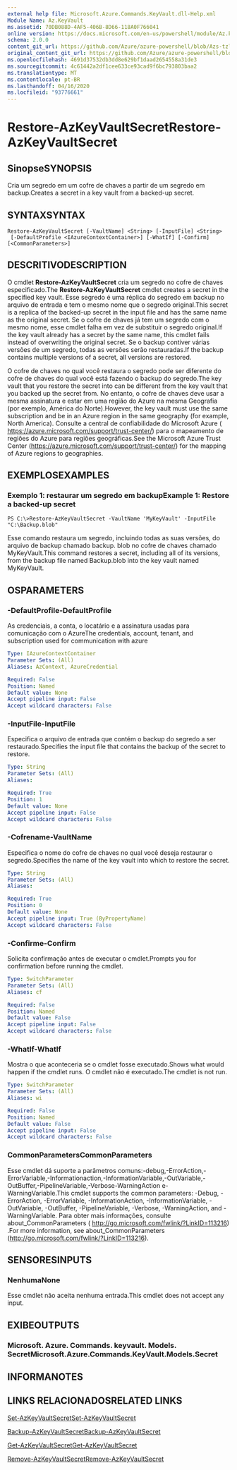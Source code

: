 ```yaml
---
external help file: Microsoft.Azure.Commands.KeyVault.dll-Help.xml
Module Name: Az.KeyVault
ms.assetid: 70DB088D-4AF5-406B-8D66-118A0F766041
online version: https://docs.microsoft.com/en-us/powershell/module/Az.keyvault/restore-AzKeyvaultsecret
schema: 2.0.0
content_git_url: https://github.com/Azure/azure-powershell/blob/Azs-tzl/src/KeyVault/KeyVault/help/Restore-AzKeyVaultSecret.md
original_content_git_url: https://github.com/Azure/azure-powershell/blob/Azs-tzl/src/KeyVault/KeyVault/help/Restore-AzKeyVaultSecret.md
ms.openlocfilehash: 4691d37532db3dd8e629bf1daad2654558a31de3
ms.sourcegitcommit: 4c61442a2df1cee633ce93cad9f6bc793803baa2
ms.translationtype: MT
ms.contentlocale: pt-BR
ms.lasthandoff: 04/16/2020
ms.locfileid: "93776661"
---
```

# <span data-ttu-id="2c8b6-101">Restore-AzKeyVaultSecret</span><span class="sxs-lookup"><span data-stu-id="2c8b6-101">Restore-AzKeyVaultSecret</span></span>

## <span data-ttu-id="2c8b6-102">Sinopse</span><span class="sxs-lookup"><span data-stu-id="2c8b6-102">SYNOPSIS</span></span>
<span data-ttu-id="2c8b6-103">Cria um segredo em um cofre de chaves a partir de um segredo em backup.</span><span class="sxs-lookup"><span data-stu-id="2c8b6-103">Creates a secret in a key vault from a backed-up secret.</span></span>

## <span data-ttu-id="2c8b6-104">SYNTAX</span><span class="sxs-lookup"><span data-stu-id="2c8b6-104">SYNTAX</span></span>

```
Restore-AzKeyVaultSecret [-VaultName] <String> [-InputFile] <String>
 [-DefaultProfile <IAzureContextContainer>] [-WhatIf] [-Confirm] [<CommonParameters>]
```

## <span data-ttu-id="2c8b6-105">DESCRITIVO</span><span class="sxs-lookup"><span data-stu-id="2c8b6-105">DESCRIPTION</span></span>
<span data-ttu-id="2c8b6-106">O cmdlet **Restore-AzKeyVaultSecret** cria um segredo no cofre de chaves especificado.</span><span class="sxs-lookup"><span data-stu-id="2c8b6-106">The **Restore-AzKeyVaultSecret** cmdlet creates a secret in the specified key vault.</span></span>
<span data-ttu-id="2c8b6-107">Esse segredo é uma réplica do segredo em backup no arquivo de entrada e tem o mesmo nome que o segredo original.</span><span class="sxs-lookup"><span data-stu-id="2c8b6-107">This secret is a replica of the backed-up secret in the input file and has the same name as the original secret.</span></span>
<span data-ttu-id="2c8b6-108">Se o cofre de chaves já tem um segredo com o mesmo nome, esse cmdlet falha em vez de substituir o segredo original.</span><span class="sxs-lookup"><span data-stu-id="2c8b6-108">If the key vault already has a secret by the same name, this cmdlet fails instead of overwriting the original secret.</span></span>
<span data-ttu-id="2c8b6-109">Se o backup contiver várias versões de um segredo, todas as versões serão restauradas.</span><span class="sxs-lookup"><span data-stu-id="2c8b6-109">If the backup contains multiple versions of a secret, all versions are restored.</span></span>

<span data-ttu-id="2c8b6-110">O cofre de chaves no qual você restaura o segredo pode ser diferente do cofre de chaves do qual você está fazendo o backup do segredo.</span><span class="sxs-lookup"><span data-stu-id="2c8b6-110">The key vault that you restore the secret into can be different from the key vault that you backed up the secret from.</span></span>
<span data-ttu-id="2c8b6-111">No entanto, o cofre de chaves deve usar a mesma assinatura e estar em uma região do Azure na mesma Geografia (por exemplo, América do Norte).</span><span class="sxs-lookup"><span data-stu-id="2c8b6-111">However, the key vault must use the same subscription and be in an Azure region in the same geography (for example, North America).</span></span>
<span data-ttu-id="2c8b6-112">Consulte a central de confiabilidade do Microsoft Azure ( https://azure.microsoft.com/support/trust-center/) para o mapeamento de regiões do Azure para regiões geográficas.</span><span class="sxs-lookup"><span data-stu-id="2c8b6-112">See the Microsoft Azure Trust Center (https://azure.microsoft.com/support/trust-center/) for the mapping of Azure regions to geographies.</span></span>

## <span data-ttu-id="2c8b6-113">EXEMPLOS</span><span class="sxs-lookup"><span data-stu-id="2c8b6-113">EXAMPLES</span></span>

### <span data-ttu-id="2c8b6-114">Exemplo 1: restaurar um segredo em backup</span><span class="sxs-lookup"><span data-stu-id="2c8b6-114">Example 1: Restore a backed-up secret</span></span>
```
PS C:\>Restore-AzKeyVaultSecret -VaultName 'MyKeyVault' -InputFile "C:\Backup.blob"
```

<span data-ttu-id="2c8b6-115">Esse comando restaura um segredo, incluindo todas as suas versões, do arquivo de backup chamado backup. blob no cofre de chaves chamado MyKeyVault.</span><span class="sxs-lookup"><span data-stu-id="2c8b6-115">This command restores a secret, including all of its versions, from the backup file named Backup.blob into the key vault named MyKeyVault.</span></span>

## <span data-ttu-id="2c8b6-116">OS</span><span class="sxs-lookup"><span data-stu-id="2c8b6-116">PARAMETERS</span></span>

### <span data-ttu-id="2c8b6-117">-DefaultProfile</span><span class="sxs-lookup"><span data-stu-id="2c8b6-117">-DefaultProfile</span></span>
<span data-ttu-id="2c8b6-118">As credenciais, a conta, o locatário e a assinatura usadas para comunicação com o Azure</span><span class="sxs-lookup"><span data-stu-id="2c8b6-118">The credentials, account, tenant, and subscription used for communication with azure</span></span>

```yaml
Type: IAzureContextContainer
Parameter Sets: (All)
Aliases: AzContext, AzureCredential

Required: False
Position: Named
Default value: None
Accept pipeline input: False
Accept wildcard characters: False
```

### <span data-ttu-id="2c8b6-119">-InputFile</span><span class="sxs-lookup"><span data-stu-id="2c8b6-119">-InputFile</span></span>
<span data-ttu-id="2c8b6-120">Especifica o arquivo de entrada que contém o backup do segredo a ser restaurado.</span><span class="sxs-lookup"><span data-stu-id="2c8b6-120">Specifies the input file that contains the backup of the secret to restore.</span></span>

```yaml
Type: String
Parameter Sets: (All)
Aliases: 

Required: True
Position: 1
Default value: None
Accept pipeline input: False
Accept wildcard characters: False
```

### <span data-ttu-id="2c8b6-121">-Cofrename</span><span class="sxs-lookup"><span data-stu-id="2c8b6-121">-VaultName</span></span>
<span data-ttu-id="2c8b6-122">Especifica o nome do cofre de chaves no qual você deseja restaurar o segredo.</span><span class="sxs-lookup"><span data-stu-id="2c8b6-122">Specifies the name of the key vault into which to restore the secret.</span></span>

```yaml
Type: String
Parameter Sets: (All)
Aliases: 

Required: True
Position: 0
Default value: None
Accept pipeline input: True (ByPropertyName)
Accept wildcard characters: False
```

### <span data-ttu-id="2c8b6-123">-Confirme</span><span class="sxs-lookup"><span data-stu-id="2c8b6-123">-Confirm</span></span>
<span data-ttu-id="2c8b6-124">Solicita confirmação antes de executar o cmdlet.</span><span class="sxs-lookup"><span data-stu-id="2c8b6-124">Prompts you for confirmation before running the cmdlet.</span></span>

```yaml
Type: SwitchParameter
Parameter Sets: (All)
Aliases: cf

Required: False
Position: Named
Default value: False
Accept pipeline input: False
Accept wildcard characters: False
```

### <span data-ttu-id="2c8b6-125">-WhatIf</span><span class="sxs-lookup"><span data-stu-id="2c8b6-125">-WhatIf</span></span>
<span data-ttu-id="2c8b6-126">Mostra o que aconteceria se o cmdlet fosse executado.</span><span class="sxs-lookup"><span data-stu-id="2c8b6-126">Shows what would happen if the cmdlet runs.</span></span>
<span data-ttu-id="2c8b6-127">O cmdlet não é executado.</span><span class="sxs-lookup"><span data-stu-id="2c8b6-127">The cmdlet is not run.</span></span>

```yaml
Type: SwitchParameter
Parameter Sets: (All)
Aliases: wi

Required: False
Position: Named
Default value: False
Accept pipeline input: False
Accept wildcard characters: False
```

### <span data-ttu-id="2c8b6-128">CommonParameters</span><span class="sxs-lookup"><span data-stu-id="2c8b6-128">CommonParameters</span></span>
<span data-ttu-id="2c8b6-129">Esse cmdlet dá suporte a parâmetros comuns:-debug,-ErrorAction,-ErrorVariable,-Informationaction,-InformationVariable,-OutVariable,-OutBuffer,-PipelineVariable,-Verbose-WarningAction e-WarningVariable.</span><span class="sxs-lookup"><span data-stu-id="2c8b6-129">This cmdlet supports the common parameters: -Debug, -ErrorAction, -ErrorVariable, -InformationAction, -InformationVariable, -OutVariable, -OutBuffer, -PipelineVariable, -Verbose, -WarningAction, and -WarningVariable.</span></span> <span data-ttu-id="2c8b6-130">Para obter mais informações, consulte about_CommonParameters ( http://go.microsoft.com/fwlink/?LinkID=113216) .</span><span class="sxs-lookup"><span data-stu-id="2c8b6-130">For more information, see about_CommonParameters (http://go.microsoft.com/fwlink/?LinkID=113216).</span></span>

## <span data-ttu-id="2c8b6-131">SENSORES</span><span class="sxs-lookup"><span data-stu-id="2c8b6-131">INPUTS</span></span>

### <span data-ttu-id="2c8b6-132">Nenhuma</span><span class="sxs-lookup"><span data-stu-id="2c8b6-132">None</span></span>
<span data-ttu-id="2c8b6-133">Esse cmdlet não aceita nenhuma entrada.</span><span class="sxs-lookup"><span data-stu-id="2c8b6-133">This cmdlet does not accept any input.</span></span>

## <span data-ttu-id="2c8b6-134">EXIBE</span><span class="sxs-lookup"><span data-stu-id="2c8b6-134">OUTPUTS</span></span>

### <span data-ttu-id="2c8b6-135">Microsoft. Azure. Commands. keyvault. Models. Secret</span><span class="sxs-lookup"><span data-stu-id="2c8b6-135">Microsoft.Azure.Commands.KeyVault.Models.Secret</span></span>

## <span data-ttu-id="2c8b6-136">INFORMA</span><span class="sxs-lookup"><span data-stu-id="2c8b6-136">NOTES</span></span>

## <span data-ttu-id="2c8b6-137">LINKS RELACIONADOS</span><span class="sxs-lookup"><span data-stu-id="2c8b6-137">RELATED LINKS</span></span>

[<span data-ttu-id="2c8b6-138">Set-AzKeyVaultSecret</span><span class="sxs-lookup"><span data-stu-id="2c8b6-138">Set-AzKeyVaultSecret</span></span>](./Set-AzKeyVaultSecret.md)

[<span data-ttu-id="2c8b6-139">Backup-AzKeyVaultSecret</span><span class="sxs-lookup"><span data-stu-id="2c8b6-139">Backup-AzKeyVaultSecret</span></span>](./Backup-AzKeyVaultSecret.md)

[<span data-ttu-id="2c8b6-140">Get-AzKeyVaultSecret</span><span class="sxs-lookup"><span data-stu-id="2c8b6-140">Get-AzKeyVaultSecret</span></span>](./Get-AzKeyVaultSecret.md)

[<span data-ttu-id="2c8b6-141">Remove-AzKeyVaultSecret</span><span class="sxs-lookup"><span data-stu-id="2c8b6-141">Remove-AzKeyVaultSecret</span></span>](./Remove-AzKeyVaultSecret.md)

